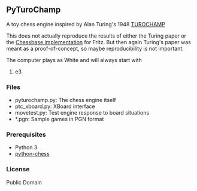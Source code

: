 ## PyTuroChamp

A toy chess engine inspired by Alan Turing's 1948 [TUROCHAMP](https://chessprogramming.wikispaces.com/Turochamp)

This does not actually reproduce the results of either the Turing paper or the [Chessbase implementation](http://en.chessbase.com/post/reconstructing-turing-s-paper-machine) for Fritz. But then again Turing's paper was meant as a proof-of-concept, so maybe reproducibility is not important.

The computer plays as White and will always start with

  1. e3 

### Files

* pyturochamp.py: The chess engine itself
* ptc_xboard.py: XBoard interface
* movetest.py: Test engine response to board situations
* *.pgn: Sample games in PGN format

### Prerequisites

* Python 3
* [python-chess](https://github.com/niklasf/python-chess)

### License

Public Domain
